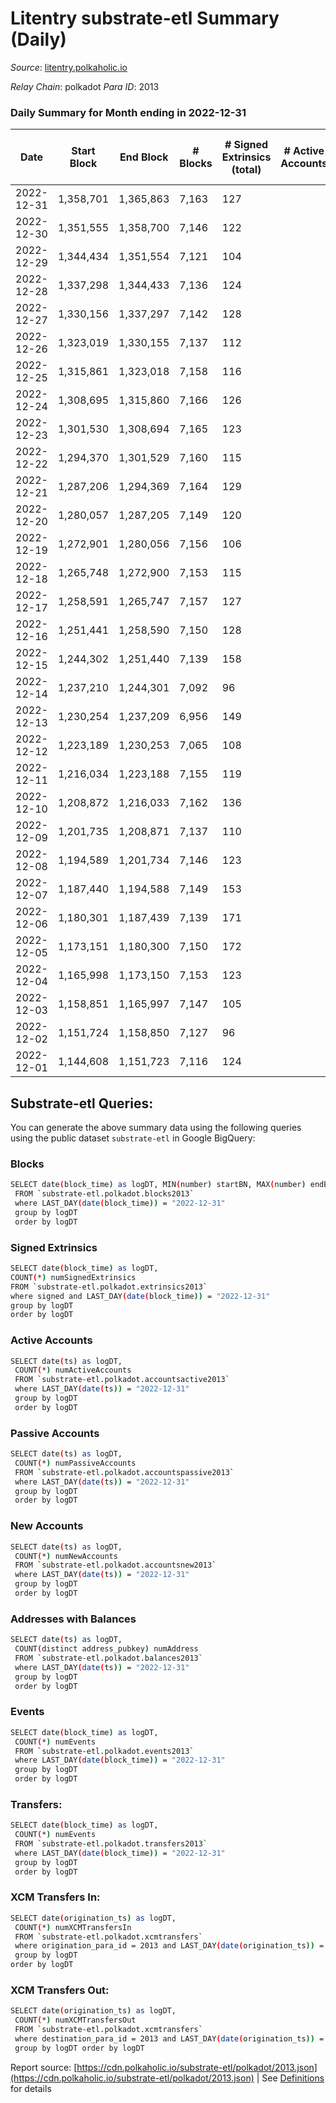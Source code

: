 # Litentry substrate-etl Summary (Daily)

_Source_: [litentry.polkaholic.io](https://litentry.polkaholic.io)

*Relay Chain*: polkadot
*Para ID*: 2013



### Daily Summary for Month ending in 2022-12-31


| Date | Start Block | End Block | # Blocks | # Signed Extrinsics (total) | # Active Accounts | # Passive | # New | # Addresses with Balances | # Events | # Transfers | # XCM Transfers In | # XCM Transfers Out | Issues | 
| ---- | ----------- | --------- | -------- | --------------------------- | ----------------- | --------- | ----- | ------------------------- | -------- | ----------- | ------------------ | ------------------- | ------ |
| 2022-12-31 | 1,358,701 | 1,365,863 | 7,163 | 127 |  |  |  | 4,741 | 20,358 |   |   |   |  |
| 2022-12-30 | 1,351,555 | 1,358,700 | 7,146 | 122 |  |  |  | 4,739 | 20,223 |   |   |   |  |
| 2022-12-29 | 1,344,434 | 1,351,554 | 7,121 | 104 |  |  |  | 4,739 | 18,752 |   |   |   |  |
| 2022-12-28 | 1,337,298 | 1,344,433 | 7,136 | 124 |  |  |  | 4,738 | 20,136 |   |   |   |  |
| 2022-12-27 | 1,330,156 | 1,337,297 | 7,142 | 128 |  |  |  | 4,737 | 20,151 |   |   |   |  |
| 2022-12-26 | 1,323,019 | 1,330,155 | 7,137 | 112 |  |  |  | 4,738 | 19,980 |   |   |   |  |
| 2022-12-25 | 1,315,861 | 1,323,018 | 7,158 | 116 |  |  |  |  | 19,972 |   |   |   |  |
| 2022-12-24 | 1,308,695 | 1,315,860 | 7,166 | 126 |  |  |  |  | 20,039 |   |   |   |  |
| 2022-12-23 | 1,301,530 | 1,308,694 | 7,165 | 123 |  |  |  |  | 19,988 |   |   |   |  |
| 2022-12-22 | 1,294,370 | 1,301,529 | 7,160 | 115 |  |  |  |  | 19,910 |   |   |   |  |
| 2022-12-21 | 1,287,206 | 1,294,369 | 7,164 | 129 |  |  |  |  | 19,967 |   |   |   |  |
| 2022-12-20 | 1,280,057 | 1,287,205 | 7,149 | 120 |  |  |  |  | 19,865 |   |   |   |  |
| 2022-12-19 | 1,272,901 | 1,280,056 | 7,156 | 106 |  |  |  |  | 19,744 | 1  |   |   |  |
| 2022-12-18 | 1,265,748 | 1,272,900 | 7,153 | 115 |  |  |  |  | 19,722 |   |   |   |  |
| 2022-12-17 | 1,258,591 | 1,265,747 | 7,157 | 127 |  |  |  | 4,731 | 19,837 |   |   |   |  |
| 2022-12-16 | 1,251,441 | 1,258,590 | 7,150 | 128 |  |  |  | 4,731 | 19,844 |   |   |   |  |
| 2022-12-15 | 1,244,302 | 1,251,440 | 7,139 | 158 |  |  |  | 4,731 | 19,876 |   |   |   |  |
| 2022-12-14 | 1,237,210 | 1,244,301 | 7,092 | 96 |  |  |  |  | 19,318 |   |   |   |  |
| 2022-12-13 | 1,230,254 | 1,237,209 | 6,956 | 149 |  |  |  | 4,729 | 19,290 |   |   |   |  |
| 2022-12-12 | 1,223,189 | 1,230,253 | 7,065 | 108 |  |  |  |  | 19,189 |   |   |   |  |
| 2022-12-11 | 1,216,034 | 1,223,188 | 7,155 | 119 |  |  |  |  | 19,394 |   |   |   |  |
| 2022-12-10 | 1,208,872 | 1,216,033 | 7,162 | 136 |  |  |  |  | 19,465 |   |   |   |  |
| 2022-12-09 | 1,201,735 | 1,208,871 | 7,137 | 110 |  |  |  |  | 19,212 |   |   |   |  |
| 2022-12-08 | 1,194,589 | 1,201,734 | 7,146 | 123 |  |  |  |  | 19,253 |   |   |   |  |
| 2022-12-07 | 1,187,440 | 1,194,588 | 7,149 | 153 |  |  |  |  | 19,320 |   |   |   |  |
| 2022-12-06 | 1,180,301 | 1,187,439 | 7,139 | 171 |  |  |  |  | 19,218 |   |   |   |  |
| 2022-12-05 | 1,173,151 | 1,180,300 | 7,150 | 172 |  |  |  |  | 19,077 |   |   |   |  |
| 2022-12-04 | 1,165,998 | 1,173,150 | 7,153 | 123 |  |  |  |  | 18,671 |   |   |   |  |
| 2022-12-03 | 1,158,851 | 1,165,997 | 7,147 | 105 |  |  |  |  | 18,454 |   |   |   |  |
| 2022-12-02 | 1,151,724 | 1,158,850 | 7,127 | 96 |  |  |  |  | 18,313 |   |   |   |  |
| 2022-12-01 | 1,144,608 | 1,151,723 | 7,116 | 124 |  |  |  |  | 17,570 |   |   |   |  |

## Substrate-etl Queries:
You can generate the above summary data using the following queries using the public dataset `substrate-etl` in Google BigQuery:

### Blocks
```bash
SELECT date(block_time) as logDT, MIN(number) startBN, MAX(number) endBN, COUNT(*) numBlocks 
 FROM `substrate-etl.polkadot.blocks2013`  
 where LAST_DAY(date(block_time)) = "2022-12-31" 
 group by logDT 
 order by logDT
```

### Signed Extrinsics
```bash
SELECT date(block_time) as logDT, 
COUNT(*) numSignedExtrinsics 
FROM `substrate-etl.polkadot.extrinsics2013`  
where signed and LAST_DAY(date(block_time)) = "2022-12-31" 
group by logDT 
order by logDT
```

### Active Accounts
```bash
SELECT date(ts) as logDT, 
 COUNT(*) numActiveAccounts 
 FROM `substrate-etl.polkadot.accountsactive2013` 
 where LAST_DAY(date(ts)) = "2022-12-31" 
 group by logDT 
 order by logDT
```

### Passive Accounts
```bash
SELECT date(ts) as logDT, 
 COUNT(*) numPassiveAccounts 
 FROM `substrate-etl.polkadot.accountspassive2013` 
 where LAST_DAY(date(ts)) = "2022-12-31" 
 group by logDT 
 order by logDT
```

### New Accounts
```bash
SELECT date(ts) as logDT, 
 COUNT(*) numNewAccounts 
 FROM `substrate-etl.polkadot.accountsnew2013` 
 where LAST_DAY(date(ts)) = "2022-12-31" 
 group by logDT
 order by logDT
```

### Addresses with Balances
```bash
SELECT date(ts) as logDT,
 COUNT(distinct address_pubkey) numAddress 
 FROM `substrate-etl.polkadot.balances2013` 
 where LAST_DAY(date(ts)) = "2022-12-31" 
 group by logDT 
 order by logDT
```

### Events
```bash
SELECT date(block_time) as logDT, 
 COUNT(*) numEvents 
 FROM `substrate-etl.polkadot.events2013` 
 where LAST_DAY(date(block_time)) = "2022-12-31" 
 group by logDT 
 order by logDT
```

### Transfers:
```bash
SELECT date(block_time) as logDT, 
 COUNT(*) numEvents 
 FROM `substrate-etl.polkadot.transfers2013` 
 where LAST_DAY(date(block_time)) = "2022-12-31" 
 group by logDT 
 order by logDT
```

### XCM Transfers In:
```bash
SELECT date(origination_ts) as logDT, 
 COUNT(*) numXCMTransfersIn 
 FROM `substrate-etl.polkadot.xcmtransfers` 
 where origination_para_id = 2013 and LAST_DAY(date(origination_ts)) = "2022-12-31" 
 group by logDT 
order by logDT
```

### XCM Transfers Out:
```bash
SELECT date(origination_ts) as logDT, 
 COUNT(*) numXCMTransfersOut 
 FROM `substrate-etl.polkadot.xcmtransfers` 
 where destination_para_id = 2013 and LAST_DAY(date(origination_ts)) = "2022-12-31" 
 group by logDT order by logDT
```


Report source: [https://cdn.polkaholic.io/substrate-etl/polkadot/2013.json](https://cdn.polkaholic.io/substrate-etl/polkadot/2013.json) | See [Definitions](/DEFINITIONS.md) for details
